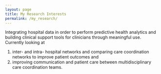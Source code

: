 ```yaml
---
layout: page
title: My Research Interests
permalink: /my_research/
---
```


Integrating hospital data in order to perform predictive health
analytics and building clinical support tools for clinicians through
meaningful use.  Currently looking at

1.  inter- and intra- hospital networks and comparing care
coordination networks to improve patient outcomes and
1.  improving communication and patient care between multidisciplinary
    care coordination teams.
